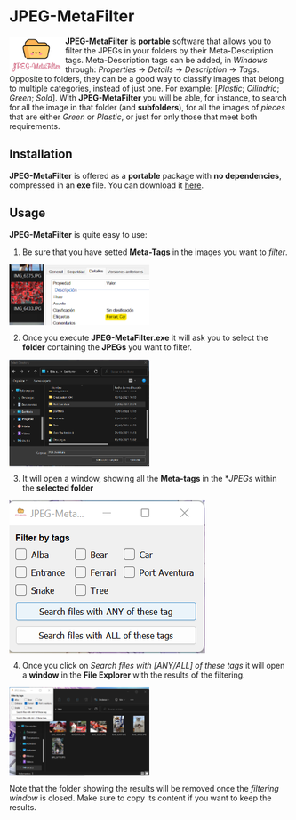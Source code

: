 # JPEG-MetaFilter
<img src="./UI/JPEG-MetaFilter-logo.png" width="20%" align="left"> **JPEG-MetaFilter** is **portable** software that allows you to filter the JPEGs in your folders by their Meta-Description tags. Meta-Description tags can be added, in _Windows_ through: _Properties_ -> _Details_ -> _Description_ -> _Tags_. Opposite to folders, they can be a good way to classify images that belong to multiple categories, instead of just one. For example: [_Plastic_; _Cilindric_; _Green_; _Sold_]. With **JPEG-MetaFilter** you will be able, for instance, to search for all the image in that folder (and **subfolders**), for all the images of _pieces_ that are either _Green_ or _Plastic_, or just for only those that meet both requirements.

## Installation
**JPEG-MetaFilter** is offered as a **portable** package with **no dependencies**, compressed in an **exe** file. You can download it <a href="https://drive.google.com/file/d/1U7OVuOPJhgJpTgVOnK00yXu2VNYRr1xJ/view?usp=sharing" target="_blank">here</a>.

## Usage
**JPEG-MetaFilter** is quite easy to use:

1. Be sure that you have setted **Meta-Tags** in the images you want to _filter_.
<img src="./DocsResources/SetTags.png" width="50%" align="center" alt="Process for setting tags">

2. Once you execute **JPEG-MetaFilter.exe** it will ask you to select the **folder** containing the **JPEGs** you want to filter.
<img src="./DocsResources/SelectDirectory.png" width="50%" align="center" alt="Selecting a folder to filter">

3. It will open a window, showing all the **Meta-tags** in the **JPEGs* within the **selected folder**
<img src="./DocsResources/Window.png" align="center" alt="Selecting the tags to for the filtering">

4. Once you click on _Search files with [ANY/ALL] of these tags_ it will open a **window** in the **File Explorer** with the results of the filtering.
<img src="./DocsResources/Result.png" width="50%" align="center" alt="Result of the filtering">

Note that the folder showing the results will be removed once the _filtering window_ is closed. Make sure to copy its content if you want to keep the results.
